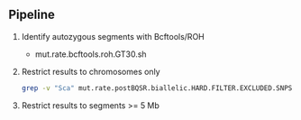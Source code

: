 ## Pipeline

1. Identify autozygous segments with Bcftools/ROH
   * mut.rate.bcftools.roh.GT30.sh

2. Restrict results to chromosomes only
   ```bash
   grep -v "Sca" mut.rate.postBQSR.biallelic.HARD.FILTER.EXCLUDED.SNPS.k150mappable.GQ30.min3reads.95.percentile.depth.maxmiss25.sorted_GTonly_RG_ONLY.txt > \ mut.rate.postBQSR.biallelic.HARD.FILTER.EXCLUDED.SNPS.k150mappable.GQ30.min3reads.95.percentile.depth.maxmiss25.sorted_GTonly_RG_ONLY_CHR_ONLY.txt
   ```
3. Restrict results to segments >= 5 Mb
   ```bash

   ```

